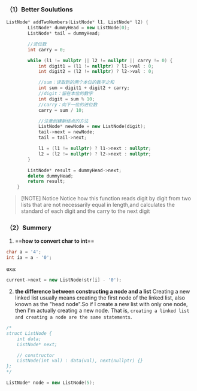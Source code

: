 ### （1）Better Soulutions

```cpp
ListNode* addTwoNumbers(ListNode* l1, ListNode* l2) {
        ListNode* dummyHead = new ListNode(0);
        ListNode* tail = dummyHead;

	    //进位数
        int carry = 0;

        while (l1 != nullptr || l2 != nullptr || carry != 0) {
            int digit1 = (l1 != nullptr) ? l1->val : 0;
            int digit2 = (l2 != nullptr) ? l2->val : 0;

			//sum：读取到的两个本位的数字之和
            int sum = digit1 + digit2 + carry;
            //digit：留在本位的数字
            int digit = sum % 10;
            //carry：向下一位的进位数
            carry = sum / 10;

			//注意创建新结点的方法
            ListNode* newNode = new ListNode(digit);
            tail->next = newNode;
            tail = tail->next;

            l1 = (l1 != nullptr) ? l1->next : nullptr;
            l2 = (l2 != nullptr) ? l2->next : nullptr;
        }

        ListNode* result = dummyHead->next;
        delete dummyHead;
        return result;
    }
```

> [!NOTE] Notice
Notice how this function reads digit by digit from two lists that are not necessarily equal in length,and calculates the standard of each digit and the carry to the next digit


### （2）Summery
1. ==**how to convert char to int**==
```cpp
char a = '4';
int ia = a - '0';
```
exa:
```cpp
current->next = new ListNode(str[i] - '0');
```

2. **the difference between constructing a node and a list**
Creating a new linked list usually means creating the first node of the linked list, also known as the "head node".So if I create a new list with only one node, then I'm actually creating a new node.
That is, `creating a linked list and creating a node are the same statements`.
```cpp
/*
struct ListNode {
    int data;
    ListNode* next;

    // constructor
    ListNode(int val) : data(val), next(nullptr) {}
};
*/

ListNode* node = new ListNode(5);

```
